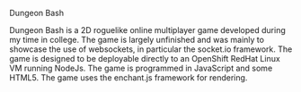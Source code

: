 Dungeon Bash

Dungeon Bash is a 2D roguelike online multiplayer game developed
during my time in college. The game is largely unfinished and was
mainly to showcase the use of websockets, in particular the socket.io
framework. The game is designed to be deployable directly to an OpenShift
RedHat Linux VM running NodeJs. The game is programmed in JavaScript and
some HTML5. The game uses the enchant.js framework for rendering.
